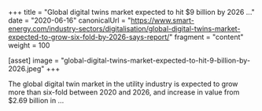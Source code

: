 +++
title = "Global digital twins market expected to hit $9 billion by 2026 ..."
date = "2020-06-16"
canonicalUrl = "https://www.smart-energy.com/industry-sectors/digitalisation/global-digital-twins-market-expected-to-grow-six-fold-by-2026-says-report/"
fragment = "content"
weight = 100

[asset]
    image = "global-digital-twins-market-expected-to-hit-9-billion-by-2026.jpeg"
+++

The global digital twin market in the utility industry is expected to grow 
more than six-fold between 2020 and 2026, and increase in value from $2.69 
billion in ...
